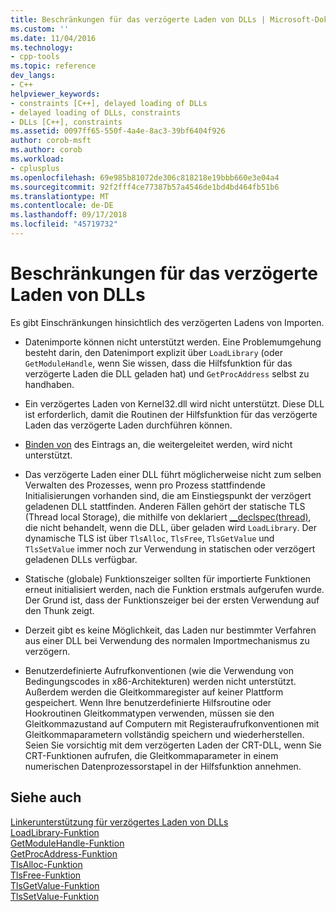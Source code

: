 ```yaml
---
title: Beschränkungen für das verzögerte Laden von DLLs | Microsoft-Dokumentation
ms.custom: ''
ms.date: 11/04/2016
ms.technology:
- cpp-tools
ms.topic: reference
dev_langs:
- C++
helpviewer_keywords:
- constraints [C++], delayed loading of DLLs
- delayed loading of DLLs, constraints
- DLLs [C++], constraints
ms.assetid: 0097ff65-550f-4a4e-8ac3-39bf6404f926
author: corob-msft
ms.author: corob
ms.workload:
- cplusplus
ms.openlocfilehash: 69e985b81072de306c818218e19bbb660e3e04a4
ms.sourcegitcommit: 92f2fff4ce77387b57a4546de1bd4bd464fb51b6
ms.translationtype: MT
ms.contentlocale: de-DE
ms.lasthandoff: 09/17/2018
ms.locfileid: "45719732"
---
```

# <a name="constraints-of-delay-loading-dlls"></a>Beschränkungen für das verzögerte Laden von DLLs

Es gibt Einschränkungen hinsichtlich des verzögerten Ladens von Importen.

- Datenimporte können nicht unterstützt werden. Eine Problemumgehung besteht darin, den Datenimport explizit über `LoadLibrary` (oder `GetModuleHandle`, wenn Sie wissen, dass die Hilfsfunktion für das verzögerte Laden die DLL geladen hat) und `GetProcAddress` selbst zu handhaben.

- Ein verzögertes Laden von Kernel32.dll wird nicht unterstützt. Diese DLL ist erforderlich, damit die Routinen der Hilfsfunktion für das verzögerte Laden das verzögerte Laden durchführen können.

- [Binden von](../../build/reference/binding-imports.md) des Eintrags an, die weitergeleitet werden, wird nicht unterstützt.

- Das verzögerte Laden einer DLL führt möglicherweise nicht zum selben Verwalten des Prozesses, wenn pro Prozess stattfindende Initialisierungen vorhanden sind, die am Einstiegspunkt der verzögert geladenen DLL stattfinden. Anderen Fällen gehört der statische TLS (Thread local Storage), die mithilfe von deklariert [__declspec(thread)](../../cpp/thread.md), die nicht behandelt, wenn die DLL, über geladen wird `LoadLibrary`. Der dynamische TLS ist über `TlsAlloc`, `TlsFree`, `TlsGetValue` und `TlsSetValue` immer noch zur Verwendung in statischen oder verzögert geladenen DLLs verfügbar.

- Statische (globale) Funktionszeiger sollten für importierte Funktionen erneut initialisiert werden, nach die Funktion erstmals aufgerufen wurde. Der Grund ist, dass der Funktionszeiger bei der ersten Verwendung auf den Thunk zeigt.

- Derzeit gibt es keine Möglichkeit, das Laden nur bestimmter Verfahren aus einer DLL bei Verwendung des normalen Importmechanismus zu verzögern.

- Benutzerdefinierte Aufrufkonventionen (wie die Verwendung von Bedingungscodes in x86-Architekturen) werden nicht unterstützt. Außerdem werden die Gleitkommaregister auf keiner Plattform gespeichert. Wenn Ihre benutzerdefinierte Hilfsroutine oder Hookroutinen Gleitkommatypen verwenden, müssen sie den Gleitkommazustand auf Computern mit Registeraufrufkonventionen mit Gleitkommaparametern vollständig speichern und wiederherstellen. Seien Sie vorsichtig mit dem verzögerten Laden der CRT-DLL, wenn Sie CRT-Funktionen aufrufen, die Gleitkommaparameter in einem numerischen Datenprozessorstapel in der Hilfsfunktion annehmen.

## <a name="see-also"></a>Siehe auch

[Linkerunterstützung für verzögertes Laden von DLLs](../../build/reference/linker-support-for-delay-loaded-dlls.md)<br/>
[LoadLibrary-Funktion](https://msdn.microsoft.com/library/windows/desktop/ms684175.aspx)<br/>
[GetModuleHandle-Funktion](https://msdn.microsoft.com/library/windows/desktop/ms683199.aspx)<br/>
[GetProcAddress-Funktion](https://msdn.microsoft.com/library/windows/desktop/ms683212.aspx)<br/>
[TlsAlloc-Funktion](/windows/desktop/api/processthreadsapi/nf-processthreadsapi-tlsalloc)<br/>
[TlsFree-Funktion](/windows/desktop/api/processthreadsapi/nf-processthreadsapi-tlsfree)<br/>
[TlsGetValue-Funktion](/windows/desktop/api/processthreadsapi/nf-processthreadsapi-tlsgetvalue)<br/>
[TlsSetValue-Funktion](/windows/desktop/api/processthreadsapi/nf-processthreadsapi-tlssetvalue)